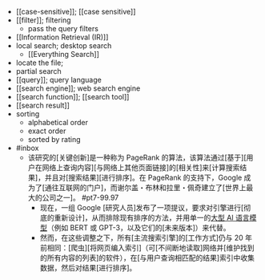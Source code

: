 - [[case-sensitive]]; [[case sensitive]]
- [[filter]]; filtering
    - pass the query filters
- [[Information Retrieval (IR)]]
- local search; desktop search
    - [[Everything Search]]
- locate the file;
- partial search
- [[query]]; query language
- [[search engine]]; web search engine
- [[search function]]; [[search tool]]
- [[search result]]
- sorting
    - alphabetical order
    - exact order
    - sorted by rating
- #inbox
    - 该研究的[关键创新]是一种称为 PageRank 的算法，该算法通过[基于][用户在网络上查询内容][与网络上其他页面链接]的[相关性]来[计算搜索结果]，并且对[搜索结果][进行排序]。在 PageRank 的支持下，Google 成为了[通往互联网的门户]，而谢尔盖・布林和拉里・佩奇建立了[世界上最大的公司之一]。 #pt7-99.97
        - 现在，一组 Google [研究人员]发布了一项提议，要求对引擎进行[彻底的重新设计]，从而排除现有排序的方法，并用单一的[大型 AI 语言模型](https://zhuanlan.zhihu.com/p/375814431)（例如 BERT 或 GPT-3，以及它们的[未来版本]）来代替。
        - 然而，在这些调整之下，所有[主流搜索引擎]的[工作方式]仍与 20 年前相同：[爬虫][将网页编入索引]（可[不间断地读取]网络并[维护找到的所有内容的列表]的软件），在[与用户查询相匹配的结果]索引中收集数据，然后对结果[进行排序]。
